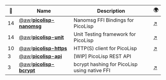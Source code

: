 |:star2: | Name | Description | 🌍|
|---|---|---|---|
|14|[@aw](https://github.com/aw)/[**picolisp-nanomsg**](https://github.com/aw/picolisp-nanomsg)|Nanomsg FFI Bindings for PicoLisp|[:arrow_upper_right:](https://picolisp.a1w.ca)|
|14|[@aw](https://github.com/aw)/[**picolisp-unit**](https://github.com/aw/picolisp-unit)|Unit Testing framework for PicoLisp|[:arrow_upper_right:](https://picolisp.a1w.ca)|
|10|[@aw](https://github.com/aw)/[**picolisp-https**](https://github.com/aw/picolisp-https)|HTTP(S) client for PicoLisp|[:arrow_upper_right:](https://picolisp.a1w.ca)|
|3|[@aw](https://github.com/aw)/[**picolisp-api**](https://github.com/aw/picolisp-api)|[WIP] PicoLisp REST API||
|3|[@aw](https://github.com/aw)/[**picolisp-bcrypt**](https://github.com/aw/picolisp-bcrypt)|bcrypt hashing for PicoLisp using native FFI|[:arrow_upper_right:](https://picolisp.a1w.ca)|

